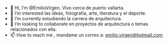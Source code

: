 - 👋 Hi, I’m @EmilioVirgen, Vivo cerca de puerto vallarta.
- 👀 I’m interested  las ideas, fotografia, arte, literatura y el deporte.
- 🌱 I’m currently  estudiando la carrera de arquitectura.
- 💞️ I’m looking to collaborate en proyectos de arquitectura o temas relacionados con ella.
- 📫 How to reach me , mandame un correo a: emilio.virgen@hotmail.com

<!---
EmilioVirgen/EmilioVirgen is a ✨ special ✨ repository because its `README.md` (this file) appears on your GitHub profile.
You can click the Preview link to take a look at your changes.
--->
